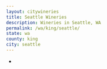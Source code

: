 ```yaml
---
layout: citywineries
title: Seattle Wineries
description: Wineries in Seattle, WA
permalink: /wa/king/seattle/
state: wa
county: king
city: seattle
---
```

-

